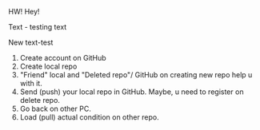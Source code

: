 HW! Hey!

Text - testing text

New text-test

1. Create account on GitHub
2. Create local repo
3. "Friend" local and "Deleted repo"/ GitHub on creating new repo help u with it.
4. Send (push) your local repo in GitHub. Maybe, u need to register on delete repo.
5. Go back on other PC.
6. Load (pull) actual condition on other repo.
